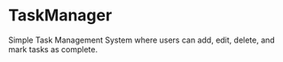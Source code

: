 # TaskManager
Simple Task Management System where users can add, edit, delete, and mark tasks as complete.
